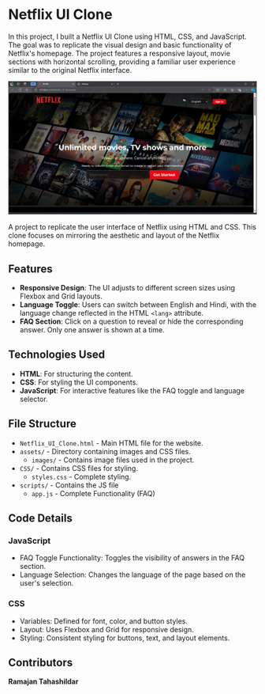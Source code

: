# Netflix UI Clone
 In this project, I built a Netflix UI Clone using HTML, CSS, and JavaScript. The goal was to replicate the visual design and basic functionality of Netflix's homepage. The project features a responsive layout, movie sections with horizontal scrolling, providing a familiar user experience similar to the original Netflix interface.

![Netflix_UI_Clone](assets/images/Demo.png)

A project to replicate the user interface of Netflix using HTML and CSS. This clone focuses on mirroring the aesthetic and layout of the Netflix homepage.

## Features
- **Responsive Design**: The UI adjusts to different screen sizes using Flexbox and Grid layouts.
- **Language Toggle**: Users can switch between English and Hindi, with the language change reflected in the HTML `<lang>` attribute.
- **FAQ Section**: Click on a question to reveal or hide the corresponding answer. Only one answer is shown at a time.

## Technologies Used
- **HTML**: For structuring the content.
- **CSS**: For styling the UI components.
- **JavaScript**: For interactive features like the FAQ toggle and language selector.

## File Structure
- `Netflix_UI_Clone.html` - Main HTML file for the website.
- `assets/` - Directory containing images and CSS files.
  - `images/` - Contains image files used in the project.
- `CSS/` - Contains CSS files for styling.
    - `styles.css` - Complete styling.
- `scripts/` - Contains the JS file
    - `app.js` - Complete Functionality (FAQ)

## Code Details
### JavaScript
- FAQ Toggle Functionality: Toggles the visibility of answers in the FAQ section.
- Language Selection: Changes the language of the page based on the user's selection.
### CSS
- Variables: Defined for font, color, and button styles.
- Layout: Uses Flexbox and Grid for responsive design.
- Styling: Consistent styling for buttons, text, and layout elements.

## Contributors
**Ramajan Tahashildar**
